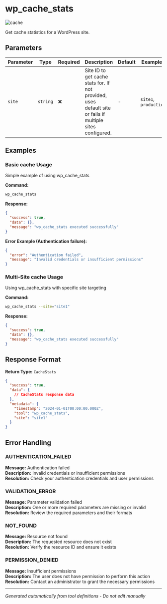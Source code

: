 # wp_cache_stats

![cache](https://img.shields.io/badge/category-cache-grey)

Get cache statistics for a WordPress site.

## Parameters

| Parameter | Type | Required | Description | Default | Examples |
|-----------|------|----------|-------------|---------|----------|
| `site` | `string` | ❌ | Site ID to get cache stats for. If not provided, uses default site or fails if multiple sites configured. | - | `site1`, `production` |

## Examples

### Basic cache Usage

Simple example of using wp_cache_stats

**Command:**
```bash
wp_cache_stats 
```

**Response:**
```json
{
  "success": true,
  "data": {},
  "message": "wp_cache_stats executed successfully"
}
```

**Error Example (Authentication failure):**
```json
{
  "error": "Authentication failed",
  "message": "Invalid credentials or insufficient permissions"
}
```


### Multi-Site cache Usage

Using wp_cache_stats with specific site targeting

**Command:**
```bash
wp_cache_stats --site="site1"
```

**Response:**
```json
{
  "success": true,
  "data": {},
  "message": "wp_cache_stats executed successfully"
}
```








## Response Format

**Return Type:** `CacheStats`

```json
{
  "success": true,
  "data": {
    // CacheStats response data
  },
  "metadata": {
    "timestamp": "2024-01-01T00:00:00.000Z",
    "tool": "wp_cache_stats",
    "site": "site1"
  }
}
```

## Error Handling

### AUTHENTICATION_FAILED

**Message:** Authentication failed  
**Description:** Invalid credentials or insufficient permissions  
**Resolution:** Check your authentication credentials and user permissions


### VALIDATION_ERROR

**Message:** Parameter validation failed  
**Description:** One or more required parameters are missing or invalid  
**Resolution:** Review the required parameters and their formats


### NOT_FOUND

**Message:** Resource not found  
**Description:** The requested resource does not exist  
**Resolution:** Verify the resource ID and ensure it exists


### PERMISSION_DENIED

**Message:** Insufficient permissions  
**Description:** The user does not have permission to perform this action  
**Resolution:** Contact an administrator to grant the necessary permissions




---

*Generated automatically from tool definitions - Do not edit manually*

